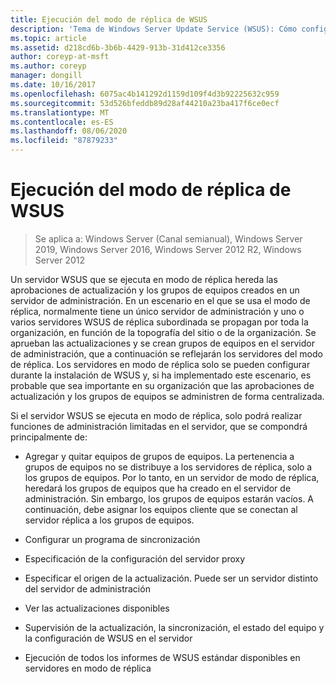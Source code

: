 ```yaml
---
title: Ejecución del modo de réplica de WSUS
description: 'Tema de Windows Server Update Service (WSUS): Cómo configurar el modo de réplica'
ms.topic: article
ms.assetid: d218cd6b-3b6b-4429-913b-31d412ce3356
author: coreyp-at-msft
ms.author: coreyp
manager: dongill
ms.date: 10/16/2017
ms.openlocfilehash: 6075ac4b141292d1159d109f4d3b92225632c959
ms.sourcegitcommit: 53d526bfeddb89d28af44210a23ba417f6ce0ecf
ms.translationtype: MT
ms.contentlocale: es-ES
ms.lasthandoff: 08/06/2020
ms.locfileid: "87879233"
---
```

# <a name="running-wsus-replica-mode"></a>Ejecución del modo de réplica de WSUS

>Se aplica a: Windows Server (Canal semianual), Windows Server 2019, Windows Server 2016, Windows Server 2012 R2, Windows Server 2012

Un servidor WSUS que se ejecuta en modo de réplica hereda las aprobaciones de actualización y los grupos de equipos creados en un servidor de administración. En un escenario en el que se usa el modo de réplica, normalmente tiene un único servidor de administración y uno o varios servidores WSUS de réplica subordinada se propagan por toda la organización, en función de la topografía del sitio o de la organización. Se aprueban las actualizaciones y se crean grupos de equipos en el servidor de administración, que a continuación se reflejarán los servidores del modo de réplica. Los servidores en modo de réplica solo se pueden configurar durante la instalación de WSUS y, si ha implementado este escenario, es probable que sea importante en su organización que las aprobaciones de actualización y los grupos de equipos se administren de forma centralizada.

Si el servidor WSUS se ejecuta en modo de réplica, solo podrá realizar funciones de administración limitadas en el servidor, que se compondrá principalmente de:

-   Agregar y quitar equipos de grupos de equipos. La pertenencia a grupos de equipos no se distribuye a los servidores de réplica, solo a los grupos de equipos. Por lo tanto, en un servidor de modo de réplica, heredará los grupos de equipos que ha creado en el servidor de administración. Sin embargo, los grupos de equipos estarán vacíos. A continuación, debe asignar los equipos cliente que se conectan al servidor réplica a los grupos de equipos.

-   Configurar un programa de sincronización

-   Especificación de la configuración del servidor proxy

-   Especificar el origen de la actualización. Puede ser un servidor distinto del servidor de administración

-   Ver las actualizaciones disponibles

-   Supervisión de la actualización, la sincronización, el estado del equipo y la configuración de WSUS en el servidor

-   Ejecución de todos los informes de WSUS estándar disponibles en servidores en modo de réplica



